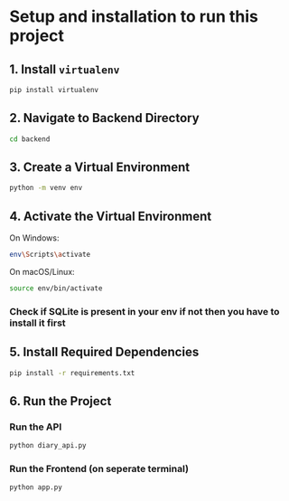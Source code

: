 # Setup and installation to run this project

## 1. Install `virtualenv`

```sh
pip install virtualenv
```

## 2. Navigate to Backend Directory

```sh
cd backend
```

## 3. Create a Virtual Environment

```sh
python -m venv env
```

## 4. Activate the Virtual Environment

On Windows:

```sh
env\Scripts\activate
```

On macOS/Linux:

```sh
source env/bin/activate
```

### Check if SQLite is present in your env if not then you have to install it first

## 5. Install Required Dependencies

```sh
pip install -r requirements.txt
```

## 6. Run the Project

### Run the API

```sh
python diary_api.py
```

### Run the Frontend (on seperate terminal)

```sh
python app.py
```
